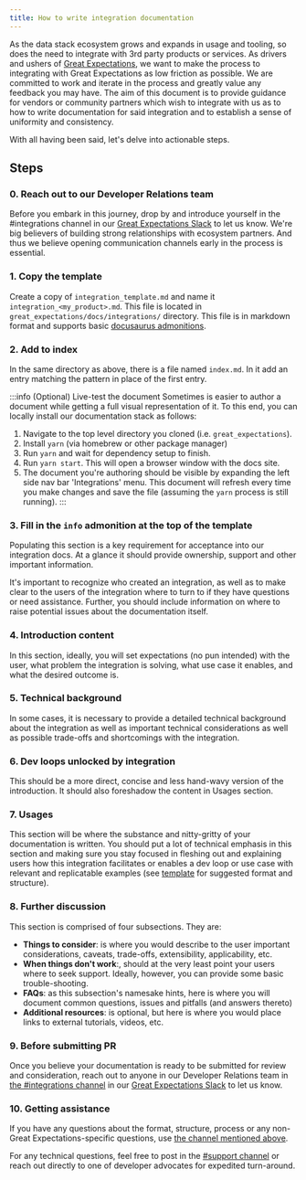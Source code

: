 ```yaml
---
title: How to write integration documentation
---
```


As the data stack ecosystem grows and expands in usage and tooling, so does the need to integrate with 3rd party
products or services. As drivers and ushers
of [Great Expectations](https://greatexpectations.io), we want to make the process to integrating with Great Expectations
as low friction as possible. We are committed to work and iterate in the process and greatly value any feedback you may have.
The aim of this document is to provide guidance for vendors or community partners which wish to integrate with us as to
how to write documentation for said integration and to establish a sense of uniformity and consistency.

With all having been said, let's delve into actionable steps.

## Steps

### 0. Reach out to our Developer Relations team
Before you embark in this journey, drop by and introduce yourself in the #integrations channel in our [Great Expectations Slack](https://greatexpectationstalk.slack.com)
to let us know. We're big believers of building strong relationships with ecosystem partners. And thus we believe
opening communication channels early in the process is essential.

### 1. Copy the template
Create a copy of `integration_template.md` and name it `integration_<my_product>.md`. This file is located in `great_expectations/docs/integrations/` directory.
This file is in markdown format and supports basic [docusaurus admonitions](https://docusaurus.io/docs/markdown-features/admonitions).

### 2. Add to index
In the same directory as above, there is a file named `index.md`. In it add an entry matching the pattern in place of the first entry.

:::info
(Optional) Live-test the document
Sometimes is easier to author a document while getting a full visual representation of it. To this end, you can locally install our documentation stack as follows:
1. Navigate to the top level directory you cloned (i.e. `great_expectations`).
2. Install `yarn` (via homebrew or other package manager)
3. Run `yarn` and wait for dependency setup to finish.
4. Run `yarn start`. This will open a browser window with the docs site.
5. The document you're authoring should be visible by expanding the left side nav bar 'Integrations' menu.
This document will refresh every time you make changes and save the file (assuming the `yarn` process is still running).
:::

### 3. Fill in the `info` admonition at the top of the template
Populating this section is a key requirement for acceptance into our integration docs. At a glance it should provide ownership,
support and other important information.

It's important to recognize who created an integration, as well as to make clear to the users of the integration
where to turn to if they have questions or need assistance.  Further, you should include information on where to raise
potential issues about the documentation itself.

### 4. Introduction content
In this section, ideally, you will set expectations (no pun intended) with the user, what problem the integration is solving,
what use case it enables, and what the desired outcome is.

### 5. Technical background
In some cases, it is necessary to provide a detailed technical background about the integration as well as important
technical considerations as well as possible trade-offs and shortcomings with the integration.

### 6. Dev loops unlocked by integration
This should be a more direct, concise and less hand-wavy version of the introduction. It should also foreshadow the content
in Usages section.

### 7. Usages
This section will be where the substance and nitty-gritty of your documentation is written. You should put a lot of
technical emphasis in this section and making sure you stay focused in fleshing out and explaining users how this integration
facilitates or enables a dev loop or use case with relevant and replicatable examples (see [template](../integrations/integration_template.md) for suggested format and structure).

### 8. Further discussion
This section is comprised of four subsections. They are:

- **Things to consider**: is where you would describe to the user important considerations, caveats, trade-offs, extensibility, applicability, etc.
- **When things don't work**:, should at the very least point your users where to seek support. Ideally, however, you can provide some basic trouble-shooting.
- **FAQs**: as this subsection's namesake hints, here is where you will document common questions, issues and pitfalls (and answers thereto)  
- **Additional resources**: is optional, but here is where you would place links to external tutorials, videos, etc.

### 9. Before submitting PR
Once you believe your documentation is ready to be submitted for review and consideration, reach out to anyone in our
Developer Relations team in [the #integrations channel](https://greatexpectationstalk.slack.com/archives/C037YCYNF1Q) in our [Great Expectations Slack](https://greatexpectationstalk.slack.com)
to let us know.

### 10. Getting assistance
If you have any questions about the format, structure, process or any non-Great Expectations-specific questions, use [the channel mentioned above](https://greatexpectationstalk.slack.com).
	
	
For any technical questions, feel free to post in the [#support channel](https://greatexpectationstalk.slack.com/archives/CUTCNHN82) or reach out directly to one of developer advocates for expedited turn-around.